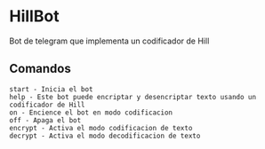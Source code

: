 # HillBot

Bot de telegram que implementa un codificador de Hill

## Comandos
```
start - Inicia el bot
help - Este bot puede encriptar y desencriptar texto usando un codificador de Hill
on - Encience el bot en modo codificacion
off - Apaga el bot
encrypt - Activa el modo codificacion de texto
decrypt - Activa el modo decodificacion de texto
```
